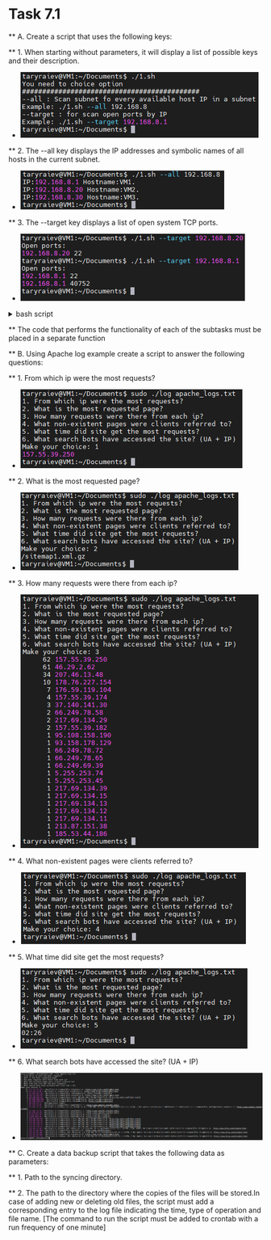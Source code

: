 # Task 7.1

** A. Create a script that uses the following keys:

** 1. When starting without parameters, it will display a list of possible keys and their description. 

* ![](screen/Screenshot_1.png)

** 2. The --all key displays the IP addresses and symbolic names of all hosts in the current subnet.

* ![](screen/Screenshot_2.png)

** 3. The --target key displays a list of open system TCP ports.

* ![](screen/Screenshot_3.png)

<details>
	<summary>bash script</summary>

  ```
#!/bin/bash

if [ "$1" == "--all" ];
then

    n=1
    while [ $n -lt 256 ]; do
       i=$2.$n
       nslookup $i | awk -v var=$i '/name/{print "IP:" var, "Hostname:" $4}'
       n=$(($n+1));
   done

elif [ "$1" == "--target" ];

then

    echo "Open ports:"
    nc $2 -z -v 1-65000 2>&1 | grep succeeded | awk '/tcp/{print $3 " " $4}'

else
    echo "You need to choice option"
    echo "############################################"
    echo "--all : Scan subnet fo every available host IP in a subnet"
    echo "Example: ./1.sh --all 192.168.8"
    echo "--target : for scan open ports by IP"
    echo "Example: ./1.sh --target 192.168.8.1"
fi
  ```
</details>


** The code that performs the functionality of each of the subtasks must be placed in a separate function

** B. Using Apache log example create a script to answer the following questions:

** 1. From which ip were the most requests?

* ![](screen/Screenshot_4.png)

** 2. What is the most requested page? 

* ![](screen/Screenshot_5.png)

** 3. How many requests were there from each ip? 

* ![](screen/Screenshot_6.png)

** 4. What non-existent pages were clients referred to?  

* ![](screen/Screenshot_7.png)

** 5. What time did site get the most requests? 

* ![](screen/Screenshot_8.png)

** 6. What search bots have accessed the site? (UA + IP)

* ![](screen/Screenshot_9.png)

** C. Create a data backup script that takes the following data as parameters:

** 1. Path to the syncing  directory.

** 2. The path to the directory where the copies of the files will be stored.In case of adding new or deleting old files, the script must add a corresponding entry to the log file indicating the time, type of operation and file name. [The command to run the script must be added to crontab with a run frequency of one minute]